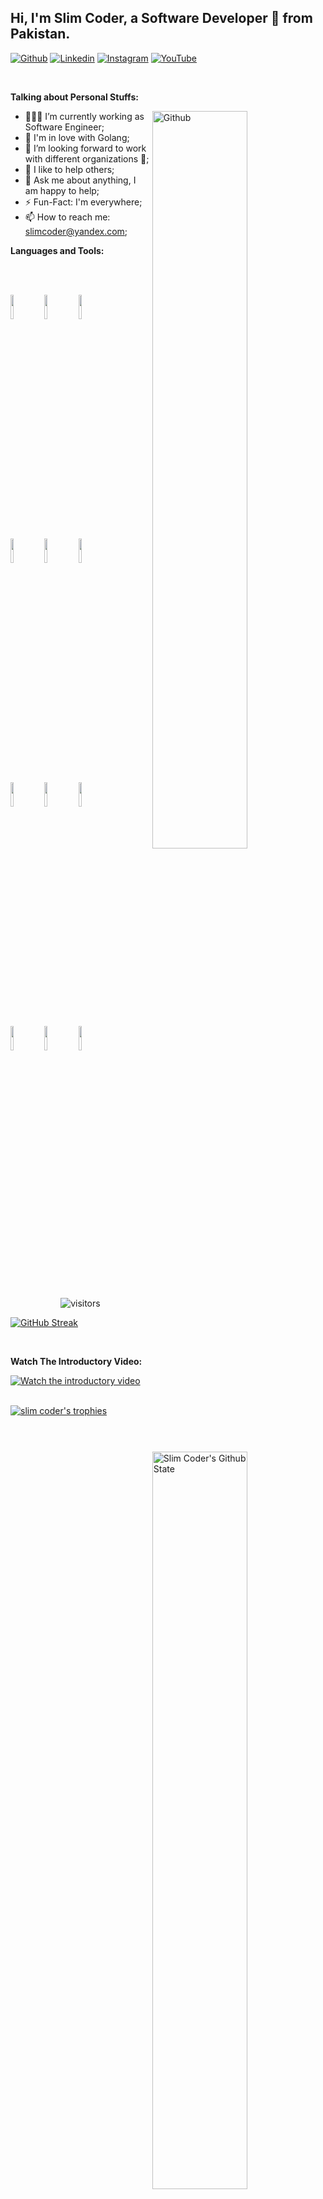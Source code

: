 <!-- Your title -->
## Hi, I'm Slim Coder, a Software Developer 🚀 from Pakistan.

<!-- Your badges
You can use the website to generate badges: https://shields.io/
-->

[![Github](https://img.shields.io/badge/-Github-000?style=flat&logo=Github&logoColor=white)](https://github.com/slimcoders)
[![Linkedin](https://img.shields.io/badge/-LinkedIn-blue?style=flat&logo=Linkedin&logoColor=white)](https://www.linkedin.com/in/slimcoder)
[![Instagram](https://img.shields.io/badge/-Instagram-c13584?style=flat&labelColor=c13584&logo=instagram&logoColor=white)](https://www.instagram.com/slimcoder)
[![YouTube](https://img.shields.io/badge/-Youtube-red?style=flat&logo=youtube&logoColor=white)](https://www.youtube.com/slimcoder)

&nbsp;

<!-- Talking about you -->
**Talking about Personal Stuffs:**

<!-- Any image aligned to the right. Beware the width -->
<img width="55%" align="right" alt="Github" src="https://raw.githubusercontent.com/onimur/.github/master/.resources/git-header.svg" />

- 👨🏽‍💻 I’m currently working as Software Engineer;
- 🌱 I'm in love with Golang; 
- 👯 I’m looking forward to work with different organizations 🤝;
- 🤔 I like to help others;
- 💬 Ask me about anything, I am happy to help;
- ⚡️ Fun-Fact: I'm everywhere;
- 📫 How to reach me: slimcoder@yandex.com;

**Languages and Tools:** 

<!-- Your github readme stats
You can use this api: https://github.com/anuraghazra/github-readme-stats
-->
<p>
    <img width="55%" align="right" alt="Slim Coder's Github State" src="https://github-readme-stats.vercel.app/api?username=Mrslimcoder&show_icons=true&hide_border=true" />
    <br/>
    <br/>
    <img width="55%" align="right" alt="Slim Coder's Top Languages" src="https://github-readme-stats.vercel.app/api/top-langs/?username=Mrslimcoder&layout=compact" />
  
  <!-- Your languages and tools. Be careful with the alignment. 
  You can use this sites to get logos: https://www.vectorlogo.zone or https://simpleicons.org/
  -->
  <code><img width="10%" src="https://www.vectorlogo.zone/logos/javascript/javascript-icon.svg"></code>
  <code><img width="10%" src="https://www.vectorlogo.zone/logos/typescriptlang/typescriptlang-icon.svg"></code>
  <code><img width="10%" src="https://www.vectorlogo.zone/logos/golang/golang-icon.svg"></code>
  <br />
  <code><img width="10%" src="https://www.vectorlogo.zone/logos/w3_html5/w3_html5-ar21.svg"></code>
  <code><img width="10%" src="https://www.vectorlogo.zone/logos/netlifyapp_watercss/netlifyapp_watercss-ar21.svg"></code>
  <code><img width="10%" src="https://www.vectorlogo.zone/logos/json/json-ar21.svg"></code>
  <br />
  <code><img width="10%" src="https://www.vectorlogo.zone/logos/mysql/mysql-ar21.svg"></code>
  <code><img width="10%" src="https://www.vectorlogo.zone/logos/sqlite/sqlite-ar21.svg"></code>
  <code><img width="10%" src="https://www.vectorlogo.zone/logos/firebase/firebase-ar21.svg"></code>
  <br />
  <code><img width="10%" src="https://www.vectorlogo.zone/logos/git-scm/git-scm-ar21.svg"></code>
  <code><img width="10%" src="https://www.vectorlogo.zone/logos/yaml/yaml-ar21.svg"></code>
  <code><img width="10%" src="https://www.vectorlogo.zone/logos/gnu_bash/gnu_bash-ar21.svg"></code>
</p>

<br/>

<!-- Your hits or visitors
site: http://hits.dwyl.com or https://visitor-badge.glitch.me
Both apis are in trouble due to the number of requests, if you know any other to register visitors, great
-->
<p align="center">

  <img alt="visitors" src="https://visitor-badge.glitch.me/badge?page_id=slimcoders.slimcoders" />
  <!-- https://github.com/wesky93/views this is a clone of the hits -->
 
</p>

[![GitHub Streak](https://github-readme-streak-stats.herokuapp.com/?user=MrSlimCoder)](https://git.io/streak-stats)



<br/>

**Watch The Introductory Video:**

[![Watch the introductory video](https://res.cloudinary.com/dwl34s9au/image/upload/v1608633831/Screenshot_20201222-154157_ovzn1w.png)](https://youtu.be/GYdvbAsieeo)

<br/>
<a href="https://github.com/ryo-ma/github-profile-trophy"><img src="https://github-profile-trophy.vercel.app/?username=MrSlimCoder" alt="slim coder's trophies" /></a>
